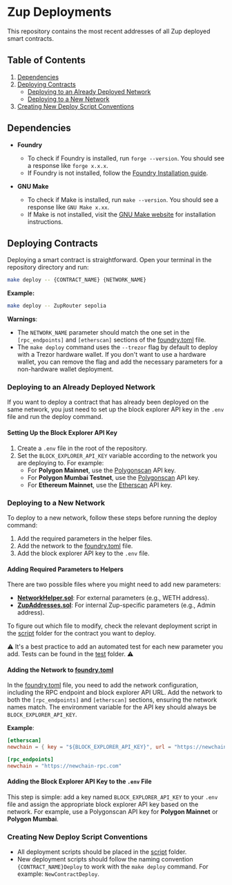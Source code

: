 # Zup Deployments

This repository contains the most recent addresses of all Zup deployed smart contracts.

## Table of Contents

1. [Dependencies](#dependencies)
2. [Deploying Contracts](#deploying)
   - [Deploying to an Already Deployed Network](#already-deployed)
   - [Deploying to a New Network](#new-network)
3. [Creating New Deploy Script Conventions](#script)

## Dependencies <a name="dependencies"></a>

- **Foundry**

  - To check if Foundry is installed, run `forge --version`. You should see a response like `forge x.x.x`.
  - If Foundry is not installed, follow the [Foundry Installation guide](https://book.getfoundry.sh/getting-started/installation).

- **GNU Make**
  - To check if Make is installed, run `make --version`. You should see a response like `GNU Make x.xx`.
  - If Make is not installed, visit the [GNU Make website](https://www.gnu.org/software/make/) for installation instructions.

## Deploying Contracts <a name="deploying"></a>

Deploying a smart contract is straightforward. Open your terminal in the repository directory and run:

```bash
make deploy -- {CONTRACT_NAME} {NETWORK_NAME}
```

**Example:**

```bash
make deploy -- ZupRouter sepolia
```

**Warnings**:

- The `NETWORK_NAME` parameter should match the one set in the `[rpc_endpoints]` and `[etherscan]` sections of the [foundry.toml](foundry.toml) file.
- The `make deploy` command uses the `--trezor` flag by default to deploy with a Trezor hardware wallet. If you don't want to use a hardware wallet, you can remove the flag and add the necessary parameters for a non-hardware wallet deployment.

### Deploying to an Already Deployed Network <a name="already-deployed"></a>

If you want to deploy a contract that has already been deployed on the same network, you just need to set up the block explorer API key in the `.env` file and run the deploy command.

#### Setting Up the Block Explorer API Key

1. Create a `.env` file in the root of the repository.
2. Set the `BLOCK_EXPLORER_API_KEY` variable according to the network you are deploying to. For example:
   - For **Polygon Mainnet**, use the [Polygonscan](https://polygonscan.com/) API key.
   - For **Polygon Mumbai Testnet**, use the [Polygonscan](https://polygonscan.com/) API key.
   - For **Ethereum Mainnet**, use the [Etherscan](https://etherscan.io/) API key.

### Deploying to a New Network <a name="new-network"></a>

To deploy to a new network, follow these steps before running the deploy command:

1. Add the required parameters in the helper files.
2. Add the network to the [foundry.toml](foundry.toml) file.
3. Add the block explorer API key to the `.env` file.

#### Adding Required Parameters to Helpers

There are two possible files where you might need to add new parameters:

- **[NetworkHelper.sol](script/helpers/NetworkHelper.sol)**: For external parameters (e.g., WETH address).
- **[ZupAddresses.sol](script/helpers/ZupAddresses.sol)**: For internal Zup-specific parameters (e.g., Admin address).

To figure out which file to modify, check the relevant deployment script in the [script](script/) folder for the contract you want to deploy.

⚠️ It's a best practice to add an automated test for each new parameter you add. Tests can be found in the [test](test/) folder. ⚠️

#### Adding the Network to [foundry.toml](foundry.toml)

In the [foundry.toml](foundry.toml) file, you need to add the network configuration, including the RPC endpoint and block explorer API URL. Add the network to both the `[rpc_endpoints]` and `[etherscan]` sections, ensuring the network names match. The environment variable for the API key should always be `BLOCK_EXPLORER_API_KEY`.

**Example**:

```toml
[etherscan]
newchain = { key = "${BLOCK_EXPLORER_API_KEY}", url = "https://newchain.api.endpoint" }

[rpc_endpoints]
newchain = "https://newchain-rpc.com"
```

#### Adding the Block Explorer API Key to the `.env` File

This step is simple: add a key named `BLOCK_EXPLORER_API_KEY` to your `.env` file and assign the appropriate block explorer API key based on the network. For example, use a Polygonscan API key for **Polygon Mainnet** or **Polygon Mumbai**.

### Creating New Deploy Script Conventions <a name="script"></a>

- All deployment scripts should be placed in the [script](script/) folder.
- New deployment scripts should follow the naming convention `{CONTRACT_NAME}Deploy` to work with the `make deploy` command. For example: `NewContractDeploy`.
